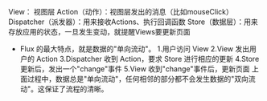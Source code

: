 View： 视图层
Action（动作）：视图层发出的消息（比如mouseClick）
Dispatcher（派发器）：用来接收Actions、执行回调函数
Store（数据层）：用来存放应用的状态，一旦发生变动，就提醒Views要更新页面

- Flux 的最大特点，就是数据的"单向流动"。
    1.用户访问 View
    2.View 发出用户的 Action
    3.Dispatcher 收到 Action，要求 Store 进行相应的更新
    4.Store 更新后，发出一个"change"事件
    5.View 收到"change"事件后，更新页面
上面过程中，数据总是"单向流动"，任何相邻的部分都不会发生数据的"双向流动"。这保证了流程的清晰。
